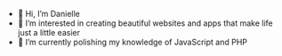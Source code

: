 - 👋 Hi, I’m Danielle
- 👀 I’m interested in creating beautiful websites and apps that make life just a little easier
- 🌱 I’m currently polishing my knowledge of JavaScript and PHP


<!---
dstrickl7/dstrickl7 is a ✨ special ✨ repository because its `README.md` (this file) appears on your GitHub profile.
You can click the Preview link to take a look at your changes.
--->
